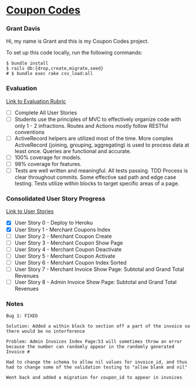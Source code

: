 # [Coupon Codes](https://young-badlands-19401-fff924f631aa.herokuapp.com/)
### Grant Davis

Hi, my name is Grant and this is my Coupon Codes project.

To set up this code locally, run the following commands:

```
$ bundle install
$ rails db:{drop,create,migrate,seed}
# $ bundle exec rake csv_load:all
```

### Evaluation

[Link to Evaluation Rubric](https://backend.turing.edu/module2/projects/coupon_codes/evaluation)

- [ ] Complete All User Stories
- [ ] Students use the principles of MVC to effectively organize code with only 1 - 2 infractions. Routes and Actions mostly follow RESTful conventions
- [ ] ActiveRecord helpers are utilized most of the time. More complex ActiveRecord (joining, grouping, aggregating) is used to process data at least once. Queries are functional and accurate.
- [ ] 100% coverage for models. 
- [ ] 98% coverage for features. 
- [ ] Tests are well written and meaningful. All tests passing. TDD Process is clear throughout commits. Some effective sad path and edge case testing. Tests utilize within blocks to target specific areas of a page.

### Consolidated User Story Progress

[Link to User Stories](https://backend.turing.edu/module2/projects/coupon_codes/#user-stories)


- [x] User Story 0 - Deploy to Heroku
- [x] User Story 1 - Merchant Coupons Index
- [ ] User Story 2 - Merchant Coupon Create
- [ ] User Story 3 - Merchant Coupon Show Page
- [ ] User Story 4 - Merchant Coupon Deactivate
- [ ] User Story 5 - Merchant Coupon Activate
- [ ] User Story 6 - Merchant Coupon Index Sorted
- [ ] User Story 7 - Merchant Invoice Show Page: Subtotal and Grand Total Revenues 
- [ ] User Story 8 - Admin Invoice Show Page: Subtotal and Grand Total Revenues

### Notes

```
Bug 1: FIXED

Solution: Added a within block to section off a part of the invoice so there would be no interference

Problem: Admin Invoices Index Page:53 will sometimes throw an error because the number can randomly appear in the randomly generated Invoice #
```
```
Had to change the schema to allow nil values for invoice_id, and thus had to change some of the validation testing to "allow blank and nil"
```
```
Went back and added a migration for coupon_id to appear in invoices
```